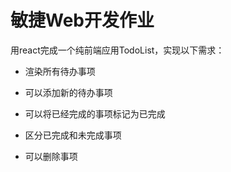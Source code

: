 # 敏捷Web开发作业
用react完成一个纯前端应用TodoList，实现以下需求：

* 渲染所有待办事项

* 可以添加新的待办事项

* 可以将已经完成的事项标记为已完成

* 区分已完成和未完成事项

* 可以删除事项